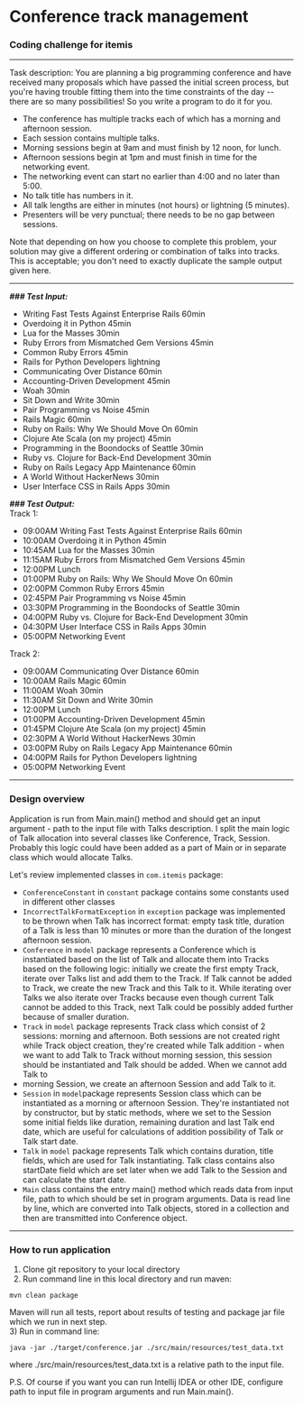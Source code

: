 # Conference track management
### Coding challenge for itemis 

---
Task description:
You are planning a big programming conference and have received many proposals which have passed the initial screen 
process, but you're having trouble fitting them into the time constraints of the day -- there are so many possibilities! 
So you write a program to do it for you.
- The conference has multiple tracks each of which has a morning and afternoon session. 
- Each session contains multiple talks. 
- Morning sessions begin at 9am and must finish by 12 noon, for lunch. 
- Afternoon sessions begin at 1pm and must finish in time for the networking event. 
- The networking event can start no earlier than 4:00 and no later than 5:00. 
- No talk title has numbers in it. 
- All talk lengths are either in minutes (not hours) or lightning (5 minutes). 
- Presenters will be very punctual; there needs to be no gap between sessions.

Note that depending on how you choose to complete this problem, your solution may give a different ordering or 
combination of talks into tracks. This is acceptable; you don't need to exactly duplicate the sample output given here.

----
***### Test Input:***
- Writing Fast Tests Against Enterprise Rails 60min
- Overdoing it in Python 45min
- Lua for the Masses 30min
- Ruby Errors from Mismatched Gem Versions 45min
- Common Ruby Errors 45min
- Rails for Python Developers lightning
- Communicating Over Distance 60min
- Accounting-Driven Development 45min
- Woah 30min
- Sit Down and Write 30min
- Pair Programming vs Noise 45min
- Rails Magic 60min
- Ruby on Rails: Why We Should Move On 60min
- Clojure Ate Scala (on my project) 45min
- Programming in the Boondocks of Seattle 30min
- Ruby vs. Clojure for Back-End Development 30min
- Ruby on Rails Legacy App Maintenance 60min
- A World Without HackerNews 30min
- User Interface CSS in Rails Apps 30min  

***### Test Output:***  
Track 1:
- 09:00AM Writing Fast Tests Against Enterprise Rails 60min
- 10:00AM Overdoing it in Python 45min
- 10:45AM Lua for the Masses 30min
- 11:15AM Ruby Errors from Mismatched Gem Versions 45min
- 12:00PM Lunch
- 01:00PM Ruby on Rails: Why We Should Move On 60min
- 02:00PM Common Ruby Errors 45min
- 02:45PM Pair Programming vs Noise 45min
- 03:30PM Programming in the Boondocks of Seattle 30min
- 04:00PM Ruby vs. Clojure for Back-End Development 30min
- 04:30PM User Interface CSS in Rails Apps 30min
- 05:00PM Networking Event 

Track 2:
- 09:00AM Communicating Over Distance 60min 
- 10:00AM Rails Magic 60min 
- 11:00AM Woah 30min 
- 11:30AM Sit Down and Write 30min 
- 12:00PM Lunch 
- 01:00PM Accounting-Driven Development 45min 
- 01:45PM Clojure Ate Scala (on my project) 45min 
- 02:30PM A World Without HackerNews 30min 
- 03:00PM Ruby on Rails Legacy App Maintenance 60min 
- 04:00PM Rails for Python Developers lightning 
- 05:00PM Networking Event
---
### Design overview
Application is run from Main.main() method and should get an input argument - path to the input file with Talks 
description. I split the main logic of Talk allocation into several classes like Conference, Track, Session. Probably 
this logic could have been added as a part of Main or in separate class which would allocate Talks.

Let's review implemented classes in `com.itemis` package:
- `ConferenceConstant` in `constant` package contains some constants used in different other classes
- `IncorrectTalkFormatException` in `exception` package was implemented to be thrown when Talk has incorrect format:
empty task title, duration of a Talk is less than 10 minutes or more than the duration of the longest afternoon session.
- `Conference` in `model` package represents a Conference which is instantiated based on the list of Talk and
allocate them into Tracks based on the following logic: initially we create the first empty Track, iterate over Talks 
list and add them to the Track. If Talk cannot be added to Track, we create the new Track and this Talk to it. 
While iterating over Talks we also iterate over Tracks because even though current Talk cannot be added to this Track,
next Talk could be possibly added further because of smaller duration.
- `Track` in `model` package represents Track class which consist of 2 sessions: morning and afternoon. Both sessions 
are not created right while Track object creation, they're created while Talk addition - when we want to add Talk to 
Track without morning session, this session should be instantiated and Talk should be added. When we cannot add Talk to
- morning Session, we create an afternoon Session and add Talk to it. 
- `Session` in `model`package represents Session class which can be instantiated as a morning or afternoon Session.
They're instantiated not by constructor, but by static methods, where we set to the Session some initial fields like
duration, remaining duration and last Talk end date, which are useful for calculations of addition possibility of Talk
or Talk start date.
- `Talk` in `model` package represents Talk which contains duration, title fields, which are used for Talk instantiating. 
Talk class contains also startDate field which are set later when we add Talk to the Session and can 
calculate the start date.
- `Main` class contains the entry main() method which reads data from input file, path to which should be set in program
arguments. Data is read line by line, which are converted into Talk objects, stored in a collection and then are 
transmitted into Conference object.  


---
### How to run application 
1) Clone git repository to your local directory 
2) Run command line in this local directory and run maven:
``` 
mvn clean package
```
Maven will run all tests, report about results of testing and package jar file which we run in next step.  
3) Run in command line:
``` 
java -jar ./target/conference.jar ./src/main/resources/test_data.txt
```
where ./src/main/resources/test_data.txt is a relative path to the input file.

P.S. Of course if you want you can run Intellij IDEA or other IDE, configure path to input file in program arguments 
and run Main.main().